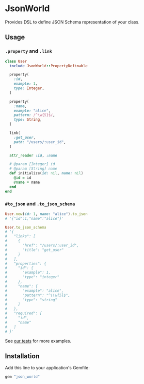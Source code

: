 # JsonWorld
Provides DSL to define JSON Schema representation of your class.

## Usage
### `.property` and `.link`
```rb
class User
  include JsonWorld::PropertyDefinable

  property(
    :id,
    example: 1,
    type: Integer,
  )

  property(
    :name,
    example: "alice",
    pattern: /^\w{5}$/,
    type: String,
  )

  link(
    :get_user,
    path: "/users/:user_id",
  )

  attr_reader :id, :name

  # @param [Integer] id
  # @param [String] name
  def initialize(id: nil, name: nil)
    @id = id
    @name = name
  end
end
```

### `#to_json` and `.to_json_schema`
```rb
User.new(id: 1, name: "alice").to_json
# '{"id":1,"name":"alice"}'

User.to_json_schema
# '{
#   "links": [
#     {
#       "href": "/users/:user_id",
#       "title": "get_user"
#     }
#   ],
#   "properties": {
#     "id": {
#       "example": 1,
#       "type": "integer"
#     },
#     "name": {
#       "example": "alice",
#       "pattern": "^\\w{5}$",
#       "type": "string"
#     }
#   },
#   "required": [
#     "id",
#     "name"
#   ]
# }'
```

See [our tests](https://github.com/r7kamura/json_world/blob/master/spec/json_world/property_definable_spec.rb)
for more examples.

## Installation
Add this line to your application's Gemfile:

```ruby
gem "json_world"
```
